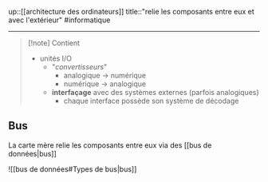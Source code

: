 up::[[architecture des ordinateurs]]
title::"relie les composants entre eux et avec l'extérieur"
#informatique 

---

> [!note] Contient
>  - unités I/O
>      - "_convertisseurs_"
>          - analogique -> numérique
>          - numérique -> analogique
>      - **interfaçage** avec des systèmes externes (parfois analogiques)
>          - chaque interface possède son système de décodage


## Bus
La carte mère relie les composants entre eux via des [[bus de données|bus]]

![[bus de données#Types de bus|bus]]

